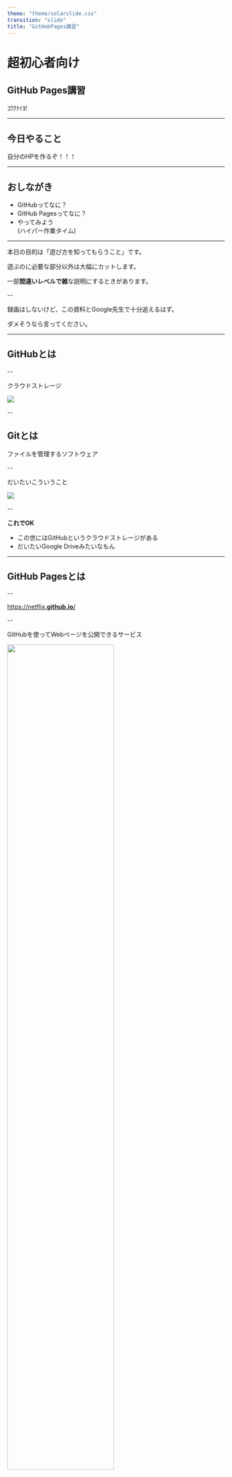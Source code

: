 ```yaml
---
theme: "theme/solarslide.css"
transition: "slide"
title: "GitHubPages講習"
---
```


# 超初心者向け
## GitHub Pages講習
ｺﾜｸﾅｲﾖ!

---

## 今日やること

自分のHPを作るぞ！！！

---

## おしながき

* GitHubってなに？
* GitHub Pagesってなに？
* やってみよう<br>
(ハイパー作業タイム)


---


本日の目的は「遊び方を知ってもらうこと」です。

遊ぶのに必要な部分以外は大幅にカットします。

一部**間違いレベルで雑**な説明にするときがあります。

--

録画はしないけど、この資料とGoogle先生で十分追えるはず。

ダメそうなら言ってください。

---

## GitHubとは

--

クラウドストレージ

![](img/03-13-01-45-41.png)

--


## Gitとは

ファイルを管理するソフトウェア

--

だいたいこういうこと

![](img/03-13-01-37-13.png)

--

**これでOK**


* この世にはGitHubというクラウドストレージがある
* だいたいGoogle Driveみたいなもん

---

## GitHub Pagesとは

--

[https://netflix.**github.io**/](https://netflix.github.io/)

--

GitHubを使ってWebページを公開できるサービス

<img src="img/03-13-01-59-19.png" style="width: 70%; border: none; box-shadow:none;transform:rotate(0deg)"/>

https://github.com/Netflix/netflix.github.com

--

* Webページの内容はHTMLによって書かれている
* GitHubにはファイルを置くことができる

「GitHubに置いたHTMLからWebページ公開できたら楽だな～」

↑これが**GitHub Pages**

---

## おさらい

* GitHubとは**クラウドストレージ** (Googleドライブ的なやつ) である
* アップロードしたHTMLファイルを**Webページとして公開**する機能がGitHub Pages
* 今からそれをやる

---

## 実践編


1. GitHubのユーザー登録
1. ファイルの置き場を作る
1. HTMLのアップロード
1. ページの公開

<small>有識者へ：Gitの導入は時間余ったらやる予定</small>
---

### GitHubのユーザー登録

これの通りに進める

最後は **[skip this for now]** でOK

[GitHubアカウントの作成方法 (2021年版)](https://qiita.com/ayatokura/items/9eabb7ae20752e6dc79d)


---

### ファイルの置き場を作る

リポジトリ (フォルダの上位版的なやつ)を作る<br>

![](img/03-13-02-56-31.png)

--

何でもいいので適当な名前をつける<br>
考えるのが嫌なら画像と同じでも大丈夫

![](img/03-13-03-00-43.png)

--

ここにチェック

![](img/03-13-03-01-54.png)


--

ここを押すと完了


![](img/03-13-03-02-35.png)

---

## HTMLのアップロード

サンプルのファイルを適当な場所にダウンロード<br>
まずはこのHTMLを公開する

[サンプル](https://github.com/Suzukeh/GitHubPages_kosyu/releases/download/1/index.html)


--

アップロード

![](img/03-13-02-38-57.png)

--

![](img/03-13-02-46-49.png)

--

**Commit changes**を押したらアップロード完了

![](img/03-13-02-47-14.png)

--

`index.html`があるはず

![](img/03-13-02-52-21.png)

---

### ページの公開

設定を開く


![](img/03-13-03-05-31.png)

--

Pagesに移動

![](img/03-13-03-05-59.png)

--

mainを選択して、Saveを押すと完了

![](img/03-13-03-07-38.png)

---

## できた

クリックして公開されたページを見てみよう！

![](img/03-13-03-15-21.png)

---

## まとめ

* GitHubはGoogleドライブみたいなもの
* 簡単にHPが公開できる
* すごい

気になった人は色々いじってみてね

---

**suzukeの作例**

[GitHub](https://github.com/Suzukeh)

* https://www.suzuke.dev/ ブログのような何か

* https://slide.suzuke.dev/ スライドを公開してるとこ

---

時間余ったら

### Gitのインストール

**Windows / Mac**

[GitHub Desktop](https://desktop.github.com/)

**Linux (WSL)**
```bash:
sudo apt-get install git
```

--

### GitとGitHubの接続

SSH接続をすると、アカウントを紐付けられる

みんなsolでやったはずだしできるよね

https://qiita.com/shizuma/items/2b2f873a0034839e47ce

---

### Gitコマンドの使い方 (今回の内容に使う分)

**GitHubからダウンロード** `clone`コマンド

<img src="img/03-13-03-34-13.png" style="width: 50%; border: none; box-shadow:none;transform:rotate(0deg)"/>

```bash:
#git clone <GitHubで作ったリポジトリのURL>.git

git clone https://github.com/Suzukeh/GitHubPages_kosyu.git
```

--

**変更を登録 その1**

`add`コマンド

```bash:
#git add <変更を登録したいもの>

git add .
```

--

**変更を登録 その2**

`commit`コマンド

```bash:
#git commit -m <変更に関するコメント 日本語も可>

git commit -m "add index.html"
```

--

**変更をGitHubにアップロード**

`push`コマンド

```bash:
git push
```

--

**GitHubと同期**

`pull`コマンド

```bash:
git pull
```